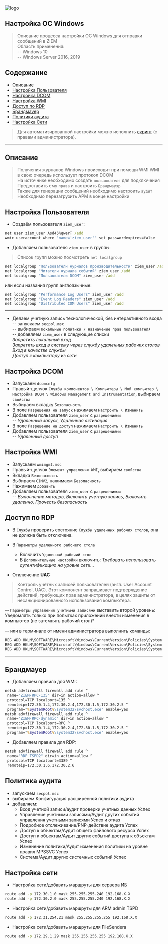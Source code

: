 ![logo](/static/images/logo.png)

##  Настройка ОС Windows 
> Описание процесса настройки ОС Windows для отправки сообщений в ZIEM  
> Область применения:  
> -- Windows 10  
> -- Windows Server 2016, 2019  

## Содержание  

* [Описание](#menu_info)
* [Настройка Пользователя](#menu_user)
* [Настройка DCOM](#menu_dcom)
* [Настройка WMI](#menu_wmi)
* [Доступ по RDP](#menu_rdp)
* [Брандмауер](#menu_fw)
* [Политики аудита](#menu_audit)
* [Настройка Сети](#menu_net)  


> Для автоматизированной настройки можно исполнить [скрипт](/static/bat/log_windows10.bat) (с правами администратора).


<hr class="pagebreak">

<a name="menu_info"/>  

## Описание  
</a>  

> Получения журналов Windows происходит при помощи WMI 
> WMI в свою очередь использует протокол DCOM  
> На источнике необходимо создать `пользователя` для подключения  
> Предоставить ему `права` и настроить `Брандмауэр`  
> Также для генерации сообщений необходимо настроить `аудит`
> Необходимо перезагрузить АРМ в конце настройки  


<a name="menu_user"/>  

## Настройка Пользователя

</a>  

- Создаём пользователя `ziem_user`:

```cmd
net user ziem_user Asd45%qwerT /add
wmic useraccount where "name='ziem_user'" set passwordexpires=false
```

- Добавляем пользователя `ziem_user` в группы:

> Список групп можно посмотреть `net localgroup`

```cmd
net localgroup "Пользователи журналов производительности" ziem_user /add 
net localgroup "Читатели журнала событий" ziem_user /add 
net localgroup "Пользователи DCOM" ziem_user /add
```

или если названия групп англоязычные:

```cmd
net localgroup "Performance Log Users" ziem_user /add 
net localgroup "Event Log Readers" ziem_user /add 
net localgroup "Distributed COM Users" ziem_user /add
```
<hr class=pb>

- Делаем учетную запись технологической, без интерактивного входа  
-- запускаем `secpol.msc`  
-- выбираем `Локальные политики / Назначение прав пользователя`  
-- добавляем `ziem_user` в следующие списки  
*Запретить локальный вход*  
*Запретить вход в систему через службу удаленных рабочих столов*  
*Вход в качестве службы*  
*Доступ к компьютеру из сети*  

<a name="menu_dcom"/>  

## Настройка DCOM  
</a>  

- Запускаем `dcomcnfg`  
- Правый-щелчок `Службы компонентов \ Компьютеры \ Мой компьютер \ Настройка DCOM \ Windows Management and Instrumentation`, выбираем `свойства`   
- Выбираем вкладку `Безопасность`  
- В поле `Разрешения на запуск` нажимаем `Настроить \ Изменить`  
- Добавляем пользователя `ziem_user` c `разрешениями`  
-- *Удаленный запуск, Удаленная активация*  
- В поле `Разрешение на доступ` нажимаем `Настроить \ Изменить`  
- Добавляем пользователя `ziem_user` c `разрешениями`  
-- *Удаленный доступ*  

<a name="menu_wmi"/>  

## Настройка WMI  
</a>  

- Запускаем `wmimgmt.msc`  
- Правый-щелчок `Элемент управления WMI`, выбираем `свойства`  
- Вкладка `Безопасность`  
- Выбираем `CIMV2`, нажимаем `Безопасность`  
- Нажимаем `добавить`  
- Добавляем пользователя `ziem_user` c `разрешениями`  
-- *Выполнение методов, Включить учетную запись, Включить удаленно, Прочесть безопасность*  


<a name="menu_rdp"/> 

## Доступ по RDP
</a>

* В `Службы` проверить состояние `Службы удаленных рабочих столов`, она не должна быть отключена.

* В `Параметры удаленного рабочего стола` 
     - Включить `Удаленный рабочий стол`
     - В `Дополнительные настройки` включить: *Требовать использовать аутентификацию на уровне сети...*


* Отключение  **UAC**

> Контроль учётных записей пользователей (англ. User Account Control, UAC). Этот компонент запрашивает подтверждение действий, требующих прав администратора, в целях защиты от несанкционированного использования компьютера. 

-- `Параметры управления учетными записями` выставить второй уровень: 
Уведомлять только при попытках приложений внести изменения в компьютер (не затемнять рабочий стол)*

-- или в терминале от имени администратора выполнить команды:

```cmd
REG ADD HKLM\SOFTWARE\Microsoft\Windows\CurrentVersion\Policies\System /v EnableLUA /t REG_DWORD /d 1 /f
REG ADD HKLM\SOFTWARE\Microsoft\Windows\CurrentVersion\Policies\System /v ConsentPromptBehaviorAdmin /t REG_DWORD /d 5 /f
REG ADD HKLM\SOFTWARE\Microsoft\Windows\CurrentVersion\Policies\System /v PromptOnSecureDesktop /t REG_DWORD /d 0 /f
```

<hr class="pagebreak">

<a name="menu_fw"/>  

## Брандмауер
</a>  

- Добавляем правила для WMI:

```cmd
netsh advfirewall firewall add rule ^
 name="ZIEM-RPC-135" dir=in action=allow ^
 protocol=TCP localport=135 ^
 remoteip=172.30.1.4,172.30.2.4,172.30.1.5,172.30.2.5 ^
 program="%SystemRoot%\system32\svchost.exe" enable=yes
netsh advfirewall firewall add rule ^
 name="ZIEM-RPC-dynamic" dir=in action=allow ^
 protocol=TCP localport=RPC ^
 remoteip=172.30.1.4,172.30.2.4,172.30.1.5,172.30.2.5 ^
 program="%SystemRoot%\system32\svchost.exe" enable=yes
```

- Добавляем правила для RDP:

```cmd
netsh advfirewall firewall add rule ^
 name="RDP TSPD2" dir=in action=allow ^
 protocol=TCP localport=3389 ^
 remoteip=172.30.1.6,172.30.2.6
```

<a name="menu_audit"/>  

## Политика аудита
</a>  

* запускаем `secpol.msc`
* выбираем Конфигурация расширенной политики аудита 
* добавляем:
    - Вход учетной записи/аудит проверки учетных данных Успех
    - Управление учетными записями/Аудит других событий управления учетными записями Успех и отказ
    - Подробное отслеживание/PNP-действие аудита Успех
    - Доступ к объектам/Аудит общего файлового ресурса Успех
    - Доступ к объектам/Аудит других событий доступа к объектам Успех
    - Изменение политики/Аудит изменения политики на уровне правил MPSSVC Успех
    - Система/Аудит других системных событий Успех


<a name="menu_net"/>  

## Настройка сети  
</a>  

- Настройка сети/добавить маршруты для сервера ИБ

```cmd
route add -p 172.30.1.0 mask 255.255.255.240 192.168.Х.Х
route add -p 172.30.2.0 mask 255.255.255.240 192.168.Х.Х
```

- Настройка сети/добавить маршруты для ARM admin TSPD

```cmd
route add -p 172.31.254.21 mask 255.255.255.255 192.168.Х.Х
```

- Настройка сети/добавить маршруты для FileSendera

```cmd
route add -p 172.29.1.29 mask 255.255.255.255 192.168.Х.Х
```